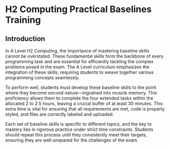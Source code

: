 # H2 Computing Practical Baselines Training

## Introduction
In A Level H2 Computing, the importance of mastering baseline skills cannot be overstated. These fundamental skills form the backbone of every programming task and are essential for efficiently tackling the complex problems posed in the exam. The A Level curriculum emphasizes the integration of these skills, requiring students to weave together various programming concepts seamlessly.

To perform well, students must develop these baseline skills to the point where they become second nature—ingrained into muscle memory. This proficiency allows them to complete the four extended tasks within the allocated 2 to 2.5 hours, leaving a crucial buffer of at least 30 minutes. This extra time is vital for ensuring that all requirements are met, code is properly styled, and files are correctly labeled and uploaded.

Each set of baseline skills is specific to different topics, and the key to mastery lies in rigorous practice under strict time constraints. Students should repeat this process until they consistently meet their targets, ensuring they are well-prepared for the challenges of the exam.
